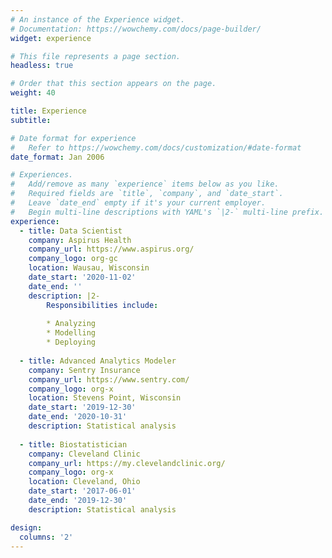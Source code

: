 ```yaml
---
# An instance of the Experience widget.
# Documentation: https://wowchemy.com/docs/page-builder/
widget: experience

# This file represents a page section.
headless: true

# Order that this section appears on the page.
weight: 40

title: Experience
subtitle:

# Date format for experience
#   Refer to https://wowchemy.com/docs/customization/#date-format
date_format: Jan 2006

# Experiences.
#   Add/remove as many `experience` items below as you like.
#   Required fields are `title`, `company`, and `date_start`.
#   Leave `date_end` empty if it's your current employer.
#   Begin multi-line descriptions with YAML's `|2-` multi-line prefix.
experience:
  - title: Data Scientist
    company: Aspirus Health
    company_url: https://www.aspirus.org/
    company_logo: org-gc
    location: Wausau, Wisconsin
    date_start: '2020-11-02'
    date_end: ''
    description: |2-
        Responsibilities include:
        
        * Analyzing
        * Modelling
        * Deploying
        
  - title: Advanced Analytics Modeler
    company: Sentry Insurance
    company_url: https://www.sentry.com/
    company_logo: org-x
    location: Stevens Point, Wisconsin
    date_start: '2019-12-30'
    date_end: '2020-10-31'
    description: Statistical analysis
    
  - title: Biostatistician
    company: Cleveland Clinic
    company_url: https://my.clevelandclinic.org/
    company_logo: org-x
    location: Cleveland, Ohio
    date_start: '2017-06-01'
    date_end: '2019-12-30'
    description: Statistical analysis

design:
  columns: '2'
---
```

